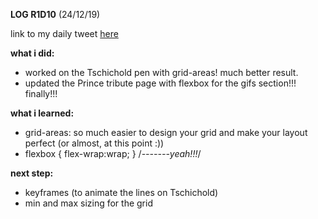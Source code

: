 **LOG R1D10** (24/12/19)

link to my daily tweet [here](https://https://twitter.com/Nightcoder2/status/1209351622687707136)

**what i did:**
- worked on the Tschichold pen with grid-areas! much better result.
- updated the Prince tribute page with flexbox for the gifs section!!! finally!!! 


**what i learned:**
- grid-areas: so much easier to design your grid and make your layout perfect (or almost, at this point :))
- flexbox { flex-wrap:wrap; } 
/*-------yeah!!!*/


**next step:**
- keyframes (to animate the lines on Tschichold)
- min and max sizing for the grid

